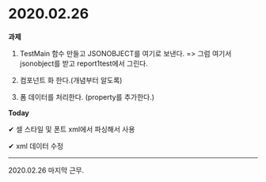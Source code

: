 # 2020.02.26

**과제**

1. TestMain 함수 만들고 JSONOBJECT를 여기로 보낸다.
   => 그럼 여기서 jsonobject를 받고 report1test에서 그린다.

2. 컴포넌트 화 한다.(개념부터 알도록)

3. 폼 데이터를 처리한다. (property를 추가한다.)

**Today**

&#10004; 셀 스타일 및 폰트 xml에서 파싱해서 사용

&#10004; xml 데이터 수정

---

2020.02.26
마지막 근무.
